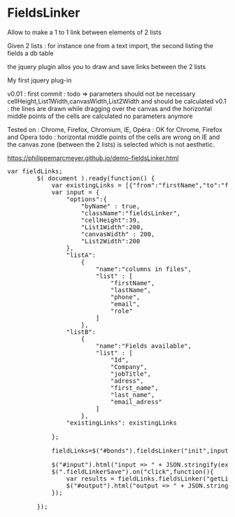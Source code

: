 # FieldsLinker

Allow to make a 1 to 1 link between elements of 2 lists

Given 2 lists : for instance one from a text import, the second listing the fields a db table

the jquery plugin allos you to draw and save links between the 2 lists

My first jquery plug-in

v0.01 : first commit : todo => parameters should not be necessary cellHeight,List1Width,canvasWidth,List2Width and should be calculated
v0.1  : the lines are drawn while dragging over the canvas and the horizontal middle points of the cells are calculated	
no parameters anymore

Tested on : Chrome, Firefox, Chromium, IE, Opéra : OK for Chrome, Firefox and Opera
todo : horizontal middle points of the cells are wrong on IE and the canvas zone (between the 2 lists) is selected which is not aesthetic.


https://philippemarcmeyer.github.io/demo-fieldsLinker.html

<pre>
var fieldLinks;
		$( document ).ready(function() {
			var existingLinks = [{"from":"firstName","to":"first_name"}] ;
			var input = {
			    "options":{
					"byName" : true,
					"className":"fieldsLinker",
					"cellHeight":39,
					"List1Width":200,
					"canvasWidth" : 200,
					"List2Width":200
				},
				"listA":
					{
						"name":"columns in files",
						"list" : [
							"firstName",
							"lastName",
							"phone",
							"email",
							"role"						
						]
					},
				"listB":
					{
						"name":"Fields available",
						"list" : [
							"Id",
							"Company",
							"jobTitle",
							"adress",
							"first_name",
							"last_name",
							"email_adress"
						]
					},
				"existingLinks": existingLinks

			};
			
		  	fieldLinks=$("#bonds").fieldsLinker("init",input);
			
			$("#input").html("input => " + JSON.stringify(existingLinks));
			$(".fieldLinkerSave").on("click",function(){
				var results = fieldLinks.fieldsLinker("getLinks");
				$("#output").html("output => " + JSON.stringify(results));
			});
			
		});
 
</pre>
